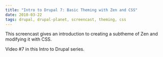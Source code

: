 ```yaml
---
title: "Intro to Drupal 7: Basic Theming with Zen and CSS"
date: 2010-03-22
tags: drupal, drupal-planet, screencast, theming, css
---
```

<p><span class="description">This screencast gives an introduction to  creating a subtheme of Zen and modifying it with CSS.  </span></p><p><span class="description">Video #7 in this Intro to Drupal series.&nbsp; </span></p><object height="385" width="480"><param name="movie" value="http://www.youtube.com/v/sCg4sTA3DlQ&amp;hl=en_US&amp;fs=1&amp;" /><param name="allowFullScreen" value="true" /><param name="allowscriptaccess" value="always" /><embed height="385" width="480" src="http://www.youtube.com/v/sCg4sTA3DlQ&amp;hl=en_US&amp;fs=1&amp;" type="application/x-shockwave-flash" allowscriptaccess="always" allowfullscreen="true"></embed></object>
